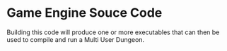 # Game Engine Souce Code

Building this code will produce one or more executables that can then be used
to compile and run a Multi User Dungeon.
